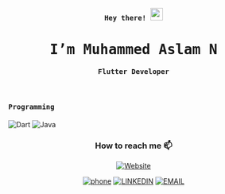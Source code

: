 <p align="center"><samp><b> Hey there! <img src="https://media.giphy.com/media/hvRJCLFzcasrR4ia7z/giphy.gif" width="25px"> </b></samp></p>
<p align="center"><h1 align="center"><samp> I’m Muhammed Aslam N </h1></p>
<p align="center"><h4 align="center"><samp> Flutter Developer</h4></p>
<br>

<div>
  
<!--   
- 🔭 <samp>I’m currently learning flutter architecture
- 💬 <samp>Ask me about Flutter.
- 🥇 <samp>Open Source Contributor. -->
</div> 

<h4><b><samp>Programming</samp></b></h4>

![Dart](https://img.shields.io/badge/-dart-fff?style=for-the-badge&logo=dart&logoColor=black)
![Java](https://img.shields.io/badge/-Java-007396?style=for-the-badge&logo=Java&logoColor=white)
  
<!-- <h4><b><samp>Tools and Technologies</samp></b></h4> -->
<!-- ![Dart](https://img.shields.io/badge/Dart-2bb7f6?style=flat-square&logo=Dart&logoColor=white)
![Firebase](https://img.shields.io/badge/Firebase-ffcb2c?style=flat-square&logo=Firebase&logoColor=white)  
![Git](https://img.shields.io/badge/Git-F05032?style=flat-square&logo=Git&logoColor=white)  
![Visual Studio Code](https://img.shields.io/badge/Visual_Studio_Code-007ACC?style=flat-square&logo=Visual-Studio-Code&logoColor=white)   -->

  
</div>
<div align="center">
<h3> How to reach me 📫</h3>

 [![Website](https://img.shields.io/badge/-Website-black?style=for-the-badge&logo=Julia&logoColor=white)](https://muhammed-aslam-n.github.io/Personal_Website/)
 
 [![phone](https://img.shields.io/badge/-+9645541338-1DA1F2?style=for-the-badge&logo=Julia&logoColor=white)](tel:9645541338)
 [![LINKEDIN](https://img.shields.io/badge/-LINKEDIN-0077B5?style=for-the-badge&logo=Linkedin&logoColor=white)](https://www.linkedin.com/in/muhammed-aslam-n/)
 [![EMAIL](https://img.shields.io/badge/-EMAIL-D14836?style=for-the-badge&logo=Mail.Ru&logoColor=white)](mailto:muhammedaslamn210@gmail.com)
 
</div>  
